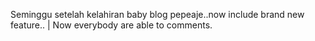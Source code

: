 Seminggu setelah kelahiran baby blog pepeaje..now include brand new feature.. | Now
everybody are able to comments.
